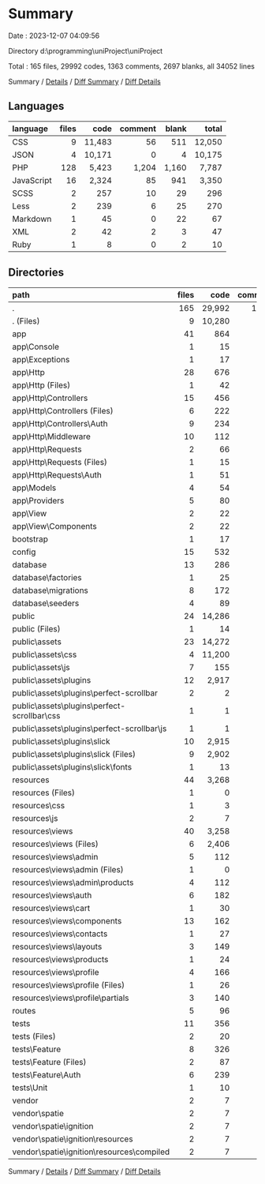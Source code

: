 # Summary

Date : 2023-12-07 04:09:56

Directory d:\\programming\\uniProject\\uniProject

Total : 165 files,  29992 codes, 1363 comments, 2697 blanks, all 34052 lines

Summary / [Details](details.md) / [Diff Summary](diff.md) / [Diff Details](diff-details.md)

## Languages
| language | files | code | comment | blank | total |
| :--- | ---: | ---: | ---: | ---: | ---: |
| CSS | 9 | 11,483 | 56 | 511 | 12,050 |
| JSON | 4 | 10,171 | 0 | 4 | 10,175 |
| PHP | 128 | 5,423 | 1,204 | 1,160 | 7,787 |
| JavaScript | 16 | 2,324 | 85 | 941 | 3,350 |
| SCSS | 2 | 257 | 10 | 29 | 296 |
| Less | 2 | 239 | 6 | 25 | 270 |
| Markdown | 1 | 45 | 0 | 22 | 67 |
| XML | 2 | 42 | 2 | 3 | 47 |
| Ruby | 1 | 8 | 0 | 2 | 10 |

## Directories
| path | files | code | comment | blank | total |
| :--- | ---: | ---: | ---: | ---: | ---: |
| . | 165 | 29,992 | 1,363 | 2,697 | 34,052 |
| . (Files) | 9 | 10,280 | 4 | 34 | 10,318 |
| app | 41 | 864 | 261 | 259 | 1,384 |
| app\\Console | 1 | 15 | 7 | 6 | 28 |
| app\\Exceptions | 1 | 17 | 9 | 5 | 31 |
| app\\Http | 28 | 676 | 179 | 191 | 1,046 |
| app\\Http (Files) | 1 | 42 | 21 | 7 | 70 |
| app\\Http\\Controllers | 15 | 456 | 70 | 123 | 649 |
| app\\Http\\Controllers (Files) | 6 | 222 | 10 | 59 | 291 |
| app\\Http\\Controllers\\Auth | 9 | 234 | 60 | 64 | 358 |
| app\\Http\\Middleware | 10 | 112 | 62 | 43 | 217 |
| app\\Http\\Requests | 2 | 66 | 26 | 18 | 110 |
| app\\Http\\Requests (Files) | 1 | 15 | 5 | 4 | 24 |
| app\\Http\\Requests\\Auth | 1 | 51 | 21 | 14 | 86 |
| app\\Models | 4 | 54 | 16 | 21 | 91 |
| app\\Providers | 5 | 80 | 44 | 28 | 152 |
| app\\View | 2 | 22 | 6 | 8 | 36 |
| app\\View\\Components | 2 | 22 | 6 | 8 | 36 |
| bootstrap | 1 | 17 | 30 | 9 | 56 |
| config | 15 | 532 | 763 | 240 | 1,535 |
| database | 13 | 286 | 68 | 58 | 412 |
| database\\factories | 1 | 25 | 11 | 6 | 42 |
| database\\migrations | 8 | 172 | 48 | 33 | 253 |
| database\\seeders | 4 | 89 | 9 | 19 | 117 |
| public | 24 | 14,286 | 160 | 1,502 | 15,948 |
| public (Files) | 1 | 14 | 30 | 12 | 56 |
| public\\assets | 23 | 14,272 | 130 | 1,490 | 15,892 |
| public\\assets\\css | 4 | 11,200 | 41 | 459 | 11,700 |
| public\\assets\\js | 7 | 155 | 13 | 75 | 243 |
| public\\assets\\plugins | 12 | 2,917 | 76 | 956 | 3,949 |
| public\\assets\\plugins\\perfect-scrollbar | 2 | 2 | 0 | 0 | 2 |
| public\\assets\\plugins\\perfect-scrollbar\\css | 1 | 1 | 0 | 0 | 1 |
| public\\assets\\plugins\\perfect-scrollbar\\js | 1 | 1 | 0 | 0 | 1 |
| public\\assets\\plugins\\slick | 10 | 2,915 | 76 | 956 | 3,947 |
| public\\assets\\plugins\\slick (Files) | 9 | 2,902 | 76 | 954 | 3,932 |
| public\\assets\\plugins\\slick\\fonts | 1 | 13 | 0 | 2 | 15 |
| resources | 44 | 3,268 | 25 | 421 | 3,714 |
| resources (Files) | 1 | 0 | 0 | 1 | 1 |
| resources\\css | 1 | 3 | 0 | 1 | 4 |
| resources\\js | 2 | 7 | 23 | 11 | 41 |
| resources\\views | 40 | 3,258 | 2 | 408 | 3,668 |
| resources\\views (Files) | 6 | 2,406 | 0 | 236 | 2,642 |
| resources\\views\\admin | 5 | 112 | 0 | 25 | 137 |
| resources\\views\\admin (Files) | 1 | 0 | 0 | 1 | 1 |
| resources\\views\\admin\\products | 4 | 112 | 0 | 24 | 136 |
| resources\\views\\auth | 6 | 182 | 0 | 45 | 227 |
| resources\\views\\cart | 1 | 30 | 0 | 5 | 35 |
| resources\\views\\components | 13 | 162 | 2 | 28 | 192 |
| resources\\views\\contacts | 1 | 27 | 0 | 8 | 35 |
| resources\\views\\layouts | 3 | 149 | 0 | 24 | 173 |
| resources\\views\\products | 1 | 24 | 0 | 3 | 27 |
| resources\\views\\profile | 4 | 166 | 0 | 34 | 200 |
| resources\\views\\profile (Files) | 1 | 26 | 0 | 4 | 30 |
| resources\\views\\profile\\partials | 3 | 140 | 0 | 30 | 170 |
| routes | 5 | 96 | 40 | 45 | 181 |
| tests | 11 | 356 | 10 | 128 | 494 |
| tests (Files) | 2 | 20 | 3 | 10 | 33 |
| tests\\Feature | 8 | 326 | 4 | 114 | 444 |
| tests\\Feature (Files) | 2 | 87 | 4 | 29 | 120 |
| tests\\Feature\\Auth | 6 | 239 | 0 | 85 | 324 |
| tests\\Unit | 1 | 10 | 3 | 4 | 17 |
| vendor | 2 | 7 | 2 | 1 | 10 |
| vendor\\spatie | 2 | 7 | 2 | 1 | 10 |
| vendor\\spatie\\ignition | 2 | 7 | 2 | 1 | 10 |
| vendor\\spatie\\ignition\\resources | 2 | 7 | 2 | 1 | 10 |
| vendor\\spatie\\ignition\\resources\\compiled | 2 | 7 | 2 | 1 | 10 |

Summary / [Details](details.md) / [Diff Summary](diff.md) / [Diff Details](diff-details.md)